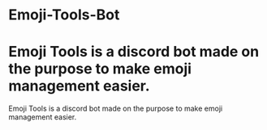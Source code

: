 # Emoji-Tools-Bot

Emoji Tools is a discord bot made on the purpose to make emoji management easier.
=======
Emoji Tools is a discord bot made on the purpose to make emoji management easier.
